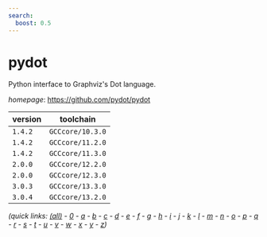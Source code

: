 ```yaml
---
search:
  boost: 0.5
---
```

# pydot

Python interface to Graphviz's Dot language.

*homepage*: <https://github.com/pydot/pydot>

version | toolchain
--------|----------
``1.4.2`` | ``GCCcore/10.3.0``
``1.4.2`` | ``GCCcore/11.2.0``
``1.4.2`` | ``GCCcore/11.3.0``
``2.0.0`` | ``GCCcore/12.2.0``
``2.0.0`` | ``GCCcore/12.3.0``
``3.0.3`` | ``GCCcore/13.3.0``
``3.0.4`` | ``GCCcore/13.2.0``


*(quick links: [(all)](../index.md) - [0](../0/index.md) - [a](../a/index.md) - [b](../b/index.md) - [c](../c/index.md) - [d](../d/index.md) - [e](../e/index.md) - [f](../f/index.md) - [g](../g/index.md) - [h](../h/index.md) - [i](../i/index.md) - [j](../j/index.md) - [k](../k/index.md) - [l](../l/index.md) - [m](../m/index.md) - [n](../n/index.md) - [o](../o/index.md) - [p](../p/index.md) - [q](../q/index.md) - [r](../r/index.md) - [s](../s/index.md) - [t](../t/index.md) - [u](../u/index.md) - [v](../v/index.md) - [w](../w/index.md) - [x](../x/index.md) - [y](../y/index.md) - [z](../z/index.md))*

